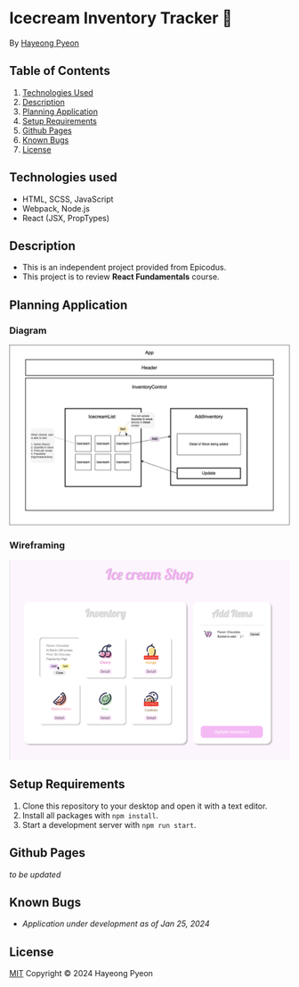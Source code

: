 # Icecream Inventory Tracker 🍦

By [Hayeong Pyeon](https://www.hayeong.website)

## Table of Contents
1. [Technologies Used](#technologies-used)
2. [Description](#description)
3. [Planning Application](#planning-application)
4. [Setup Requirements](#setup-requirements)
5. [Github Pages](#github-pages)
6. [Known Bugs](#known-bugs)
7. [License](#license)

## Technologies used
- HTML, SCSS, JavaScript
- Webpack, Node.js
- React (JSX, PropTypes)

## Description
- This is an independent project provided from Epicodus.
- This project is to review **React Fundamentals** course.

## Planning Application 
### Diagram 
![Inventory Tracker Diagram](./src/img/inventorytracker-diagram.jpg)
### Wireframing 
![Inventory Tracker Wireframe](./src/img/inventorytracker-wireframe.png)

## Setup Requirements
1. Clone this repository to your desktop and open it with a text editor.
2. Install all packages with `npm install`.
3. Start a development server with `npm run start`.

## Github Pages
*to be updated*

## Known Bugs
- *Application under development as of Jan 25, 2024*

## License
[MIT](/LICENSE.txt) Copyright © 2024 Hayeong Pyeon